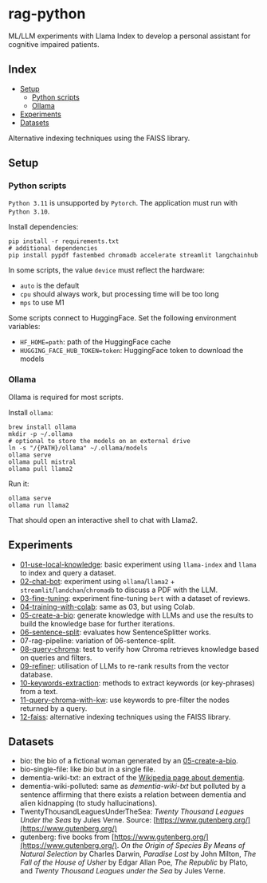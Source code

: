 # rag-python
ML/LLM experiments with Llama Index to develop a personal assistant for cognitive impaired patients.

## Index

- [Setup](#setup)
  - [Python scripts](#python-scripts)
  - [Ollama](#ollama)
- [Experiments](#experiments)
- [Datasets](#datasets)

Alternative indexing techniques using the FAISS library.

## Setup

### Python scripts

`Python 3.11` is unsupported by `Pytorch`. The application must run with `Python 3.10`.

Install dependencies:
```shell
pip install -r requirements.txt
# additional dependencies
pip install pypdf fastembed chromadb accelerate streamlit langchainhub
```

In some scripts, the value `device` must reflect the hardware:
- `auto` is the default 
- `cpu` should always work, but processing time will be too long
- `mps` to use M1

Some scripts connect to HuggingFace. Set the following environment variables:
- `HF_HOME=path`: path of the HuggingFace cache
- `HUGGING_FACE_HUB_TOKEN=token`: HuggingFace token to download the models

### Ollama

Ollama is required for most scripts.

Install `ollama`:

```shell
brew install ollama
mkdir -p ~/.ollama
# optional to store the models on an external drive
ln -s "/{PATH}/ollama" ~/.ollama/models
ollama serve
ollama pull mistral
ollama pull llama2
```

Run it:

```shell
ollama serve
ollama run llama2
```

That should open an interactive shell to chat with Llama2.

## Experiments

- [01-use-local-knowledge](01-use-local-knowledge/README.md): basic experiment using `llama-index` and `llama` to index and query a dataset.
- [02-chat-bot](02-chat-bot/README.md): experiment using `ollama`/`llama2` + `streamlit`/`landchan`/`chromadb` to discuss a PDF with the LLM.
- [03-fine-tuning](03-fine-tuning/README.md): experiment fine-tuning `bert` with a dataset of reviews.
- [04-training-with-colab](04-training-with-colab/README.md): same as 03, but using Colab.
- [05-create-a-bio](05-create-a-bio/README.md): generate knowledge with LLMs and use the results to build the knowledge base for further iterations.
- [06-sentence-split](06-sentence-split/README.md): evaluates how SentenceSplitter works.
- 07-rag-pipeline: variation of 06-sentence-split.
- [08-query-chroma](08-query-chroma/README.md): test to verify how Chroma retrieves knowledge based on queries and filters.
- [09-refiner](09-refiner/README.md): utilisation of LLMs to re-rank results from the vector database.
- [10-keywords-extraction](10-keywords-extraction/README.md): methods to extract keywords (or key-phrases) from a text.
- [11-query-chroma-with-kw](11-query-chroma-with-kw/README.md): use keywords to pre-filter the nodes returned by a query.
- [12-faiss](12-faiss/README.md): alternative indexing techniques using the FAISS library.

## Datasets

- bio: the bio of a fictional woman generated by an [05-create-a-bio](05-create-a-bio/README.md).
- bio-single-file: like _bio_ but in a single file.
- dementia-wiki-txt: an extract of the [Wikipedia page about dementia](https://en.wikipedia.org/wiki/Dementia).
- dementia-wiki-polluted: same as _dementia-wiki-txt_ but polluted by a sentence affirming that there exists a relation between dementia and alien kidnapping (to study hallucinations).
- TwentyThousandLeaguesUnderTheSea: _Twenty Thousand Leagues Under the Seas_ by Jules Verne. Source: [https://www.gutenberg.org/](https://www.gutenberg.org/)
- gutenberg: five books from [https://www.gutenberg.org/](https://www.gutenberg.org/). _On the Origin of Species By Means of Natural Selection_ by Charles Darwin, _Paradise Lost_ by John Milton, _The Fall of the House of Usher_ by Edgar Allan Poe, _The Republic_ by Plato, and _Twenty Thousand Leagues under the Sea_ by Jules Verne.
